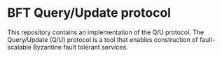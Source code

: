 BFT Query/Update protocol
===========================
This repository contains an implementation of the Q/U protocol.
The Query/Update (Q/U) protocol is a tool that enables construction of fault-scalable Byzantine fault tolerant services.